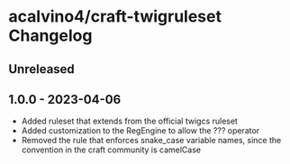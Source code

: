 # acalvino4/craft-twigruleset Changelog

## Unreleased

## 1.0.0 - 2023-04-06

- Added ruleset that extends from the official twigcs ruleset
- Added customization to the RegEngine to allow the ??? operator
- Removed the rule that enforces snake_case variable names, since the convention in the craft community is camelCase
